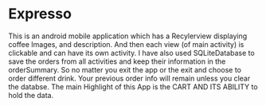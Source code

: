 # Expresso
This is an android mobile application which has a Recylerview displaying coffee Images, and description. And then each view (of main activity) is clickable and can have its own activity.
I have also used SQLiteDatabase to save the orders from all activities and keep their information in the orderSummary. So no matter you exit the app or the exit and choose to order different drink. Your previous order info will remain unless you clear the databse. The main Highlight of this App is the CART AND ITS ABILITY to hold the data.

